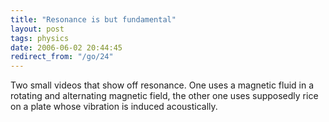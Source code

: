 ```yaml
---
title: "Resonance is but fundamental"
layout: post
tags: physics
date: 2006-06-02 20:44:45
redirect_from: "/go/24"
---
```


Two small videos that show off resonance. One uses a magnetic fluid in a rotating and alternating magnetic field, the other one uses supposedly rice on a plate whose vibration is induced acoustically.
<!--break-->  

<object width="425" height="350"><param name="movie" value="http://www.youtube.com/v/A5OhZ9wT568"></param><embed src="http://www.youtube.com/v/A5OhZ9wT568" type="application/x-shockwave-flash" width="425" height="350"></embed></object>

<object width="425" height="350"><param name="movie" value="http://www.youtube.com/v/Zkox6niJ1Wc"></param><embed src="http://www.youtube.com/v/Zkox6niJ1Wc" type="application/x-shockwave-flash" width="425" height="350"></embed></object>

 